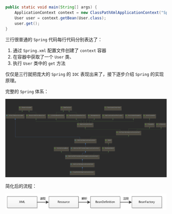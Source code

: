 ## 

```java
public static void main(String[] args) {
    ApplicationContext context = new ClassPathXmlApplicationContext("Spring.xml");
    User user = context.getBean(User.class);
    user.get();
}
```

三行很普通的 `Spring` 代码每行代码分别表达了：

1. 通过 `Spring.xml` 配置文件创建了 `context` 容器
2. 在容器中获取了一个 `User` 类、
3. 执行 `User` 类中的 `get` 方法

仅仅是三行就把庞大的 `Spring` 的 `IOC` 表现出来了，接下逐步介绍 `Spring` 的实现原理。



完整的 `Spring` 体系：

![1589552214038](../../image/1589552214038.png)



简化后的流程：

![img](../../image/v2-3ef45ea35401ffbdc432fa42ad025b96_720w.jpg)

